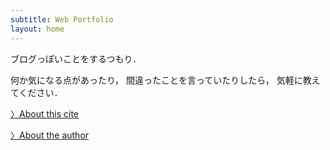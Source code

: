 ```yaml
---
subtitle: Web Portfolio
layout: home
---
```


ブログっぽいことをするつもり．

何か気になる点があったり，
間違ったことを言っていたりしたら，
気軽に教えてください．

[〉About this cite](about)

[〉About the author](about_author)
